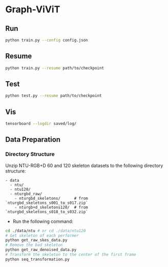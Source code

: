 # Graph-ViViT

## Run

```bash
python train.py --config config.json
```

## Resume

```bash
python train.py --resume path/to/checkpoint
```

## Test

```bash
python test.py --resume path/to/checkpoint
```

## Vis

```bash
tensorboard --logdir saved/log/
```

## Data Preparation

### Directory Structure

Unzip NTU-RGB+D 60 and 120 skeleton datasets to the following directory structure:

```text
- data
  - ntu/
  - ntu120/
  - nturgbd_raw/
    - nturgbd_skeletons/      # from `nturgbd_skeletons_s001_to_s017.zip`
    - nturgb+d_skeletons120/  # from `nturgbd_skeletons_s018_to_s032.zip`
```

- Run the following command:

```bash
cd ./data/ntu # or cd ./data/ntu120
# Get skeleton of each performer
python get_raw_skes_data.py
# Remove the bad skeleton 
python get_raw_denoised_data.py
# Transform the skeleton to the center of the first frame
python seq_transformation.py
```

